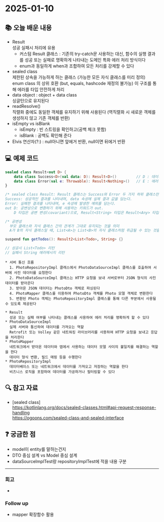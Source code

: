 # 2025-01-10

## 📚 오늘 배운 내용
- Result  
성공 실패시 처리에 유용
  - 커스텀 Result 클래스 : 기존의 try-catch문 사용하는 대신, 함수의 실행 결과를 성공 또는 실패로 명확하게 나타내는 도메인 특화 에러 처리 방식이다
  - enum과 동일하게 when과 조합하여 모든 처리를 강제할 수 있다
- sealed class   
제한된 상속을 가능하게 하는 클래스 (가능한 모든 자식 클래스를 미리 정의)   
enum class 의 상위 호환 (but, equals, hashcode 재정의 불가능)
이 구조를 통해 에러를 타입 안전하게 처리
- data object : object + data class   
싱글턴으로 유지된다
- readResolve()   
직렬화 중에도 동일한 객체를 유지하기 위해 사용된다 (역직렬화 시 새로운 객체를 생성하지 않고 기존 객체를 반환)
- isEmpty vs isBlank
  - isEmpty : 빈 스트링을 확인하고(공백 체크 못함)
  - isBlank : 공백도 확인해 준다
- Elvis 연산자(?:) : null아니면 앞에거 반환, null이면 뒤에거 반환
## 💻 예제 코드
<!-- 실습한 코드나 예제를 추가 -->
```kotlin
sealed class Result<out D> {
    data class Success<D>(val data: D): Result<D>()         // D : 데이터
    data class Error(val e: Throwable): Result<Nothing>()   // E : 에러
}

/* sealed class Result: Result 클래스는 Success와 Error 두 가지 하위 클래스만 가질 수 있는 sealed 클래스.
Success: 성공적인 결과를 나타내며, data 속성에 실제 결과 값을 담는다.
Error: 실패한 결과를 나타내며, e 속성에 발생한 예외를 담는다.
out D: 공변성으로 변환하기 위해 사용하는 키워드가 out.
    D 타입은 공변 변성(covariant)으로, Result<String> 타입은 Result<Any> 타입과 호환 된다.*/

/* 공변성   
  부모 클래스와 자식 클래스 간의 관계가 그대로 유지되는 것을 의미   
  A가 B의 자식 클래스일 때, List<A>는 List<B>의 자식 클래스처럼 취급될 수 있는 것을 말한다 */
```
```kotlin
suspend fun getTodos(): Result2<List<Todo>, String> {}

// 성공시 List<Todo> 리턴
// 실패시 String 에러메시지 리턴
```
```text
* 서버 통신 흐름
  1. PhotoRepositoryImpl 클래스에서 PhotoDataSourceImpl 클래스를 호출하여 서버에 사진 데이터를 요청한다
  2. PhotoDataSourceImpl 클래스는 HTTP 요청을 보내 서버로부터 JSON 형식의 사진 데이터를 받아온다
  3. 받아온 JSON 데이터는 PhotoDto 객체로 파싱된다
  4. PhotoMapper 클래스를 이용하여 PhotoDto 객체를 Photo 모델 객체로 변환한다
  5. 변환된 Photo 객체는 PhotoRepositoryImpl 클래스를 통해 다른 부분에서 사용될 수 있도록 제공된다
  
* Result
  성공 또는 실패 여부를 나타내는 클래스를 사용하여 에러 처리를 명확하게 할 수 있다
* PhotoDataSourceImpl
  실제 서버와 통신하여 데이터를 가져오는 역할
  Retrofit 또는 Volley 같은 네트워킹 라이브러리를 사용하여 HTTP 요청을 보내고 응답을 처리한다
* PhotoMapper
  네트워크에서 받아온 데이터와 앱에서 사용하는 데이터 모델 사이의 불일치를 해결하는 역할을 한다
  데이터 형식 변환, 필드 매핑 등을 수행한다
* PhotoRepositoryImpl
  데이터베이스 또는 네트워크에서 데이터를 가져오고 저장하는 역할을 한다
  비즈니스 로직을 포함하여 데이터를 가공하거나 필터링할 수 있다
```

## 🔍 참고 자료
- [sealed class]   
https://kotlinlang.org/docs/sealed-classes.html#api-request-response-handling   
https://ogoons.com/sealed-class-and-sealed-interface


## ❓ 궁금한 점

- model이 entity를 말하는건지
- DTO 중심 설계 vs Model 중심 설계
- dataSourceImplTest랑 repositoryImplTest에 적을 내용 구분

---

### 회고

- 

### Follow up

- mapper 확장함수 활용